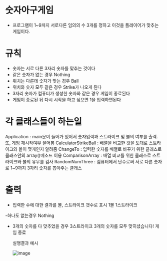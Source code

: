 # 숫자아구게임
- 프로그램이 1~9까지 서로다른 임의의 수 3개를 정하고 이것을 플레이어가 맞추는 게임이다.
# 규칙
- 숫자는 서로 다른 3자리 숫자를 맞추는 것이다
- 같은 숫자가 없는 경우 Nothing
- 위치는 다른데 숫자가 맞는 경우 Ball
- 위치와 숫자 모두 같은 경우 Strike가 나오게 된다
- 3자리 숫자가 컴퓨터가 생성한 숫자와 같은 경우 게임이 종료된다
- 게임이 종료된 뒤 다시 시작을 하고 싶으면 1을 입력하면된다 

# 각 클래스들이 하는일
Application : main문이 들어가 있어서 숫자입력과 스트라이크 및 볼의 여부를 출력. 또, 게임 재시작여부 물어봄
CalculatorStrikeBall : 배열을 비교한 것을 토대로 스트라이크와 볼이 몇개인지 알려줌
ChangeTo : 입력한 숫자를 배열로 바꾸기 위한 클래스로 클래스안의 array()메소드 이용
ComparisonArray : 배열 비교를 위한 클래스로 스트라이크와 볼의 유무를 검사
RandomNumThree : 컴퓨터에서 난수로써 서로 다른 숫자로 1~9까지 3자리 숫자를 뽑아주는 클래스

# 출력
- 입력한 수에 대한 결과를 볼, 스트라이크 갯수로 표시
  1볼 1스트라이크
  
 -하나도 없는경우
  Nothing
 
- 3개의 숫자를 다 맞추었을 경우
  3스트라이크
  3개의 숫자를 모두 맞히셨습니다! 게임 종료
  
  실행결과 예시
  
  
  ![image](https://user-images.githubusercontent.com/78728072/130182715-16d7f543-3882-4a26-ba49-5d830a07a6d1.png)

